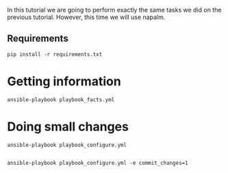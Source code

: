 In this tutorial we are going to perform exactly the same tasks we did on the previous tutorial. However, this time we will use napalm.

Requirements
------------

    pip install -r requirements.txt

Getting information
===================

    ansible-playbook playbook_facts.yml



Doing small changes
===================

    ansible-playbook playbook_configure.yml


    ansible-playbook playbook_configure.yml -e commit_changes=1
